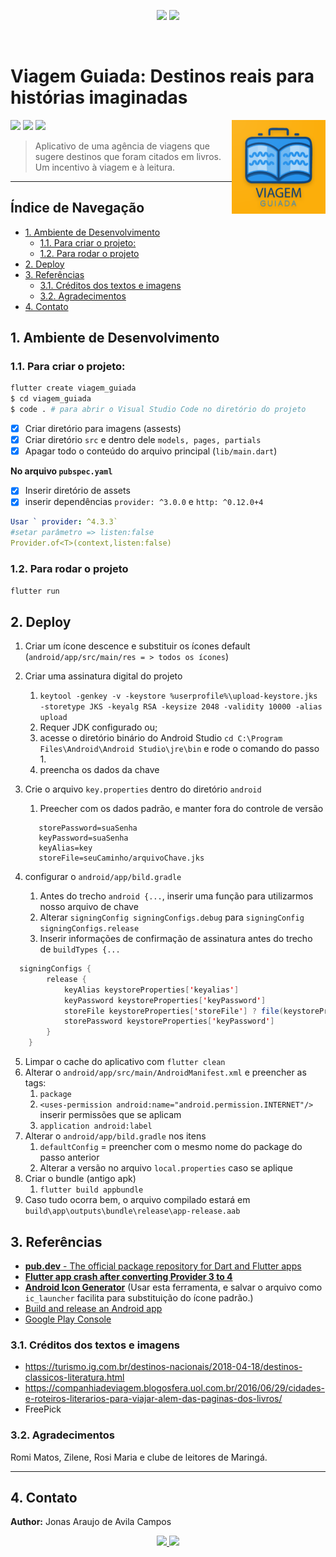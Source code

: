<p align="center">
<a href='https://github.com/jonasaacampos'><img src='https://img.shields.io/badge/feito%20com%20%E2%9D%A4%20por-jaac-cyan'></a>
<a href='https://www.linkedin.com/in/jonasaacampos'><img src='https://img.shields.io/badge/LinkedIn-Profile-informational?style=flat&logo=linkedin&logoColor=white&color=0D76A8'></a>
</p>

<p align="center">
   <a href='https://github.com/jonasaacampos'>
      <img alt="" src="https://img.shields.io/static/v1?color=blue&label=Flutter&message=Android&style=for-the-badge&logo=Flutter"/>
      </a>
</p>

<h1>Viagem Guiada: Destinos reais para histórias imaginadas</h1>

<img alt="logo desc..." src="lib\assets\design-source\1024.png" width=150 align=right>

![](https://img.shields.io/badge/dart-informational?style=flat&logo=dart&logoColor=white&color=grey)
![](https://img.shields.io/badge/flutter-informational?style=flat&logo=flutter&logoColor=white&color=blue)
![](https://img.shields.io/badge/android-informational?style=flat&logo=android&logoColor=white&color=green)

> Aplicativo de uma agência de viagens que sugere destinos que foram citados em livros. Um incentivo à viagem e à leitura.

-------------

<h2>Índice de Navegação</h2>

<!-- TOC -->

- [1. Ambiente de Desenvolvimento](#1-ambiente-de-desenvolvimento)
  - [1.1. Para criar o projeto:](#11-para-criar-o-projeto)
  - [1.2. Para rodar o projeto](#12-para-rodar-o-projeto)
- [2. Deploy](#2-deploy)
- [3. Referências](#3-referências)
  - [3.1. Créditos dos textos e imagens](#31-créditos-dos-textos-e-imagens)
  - [3.2. Agradecimentos](#32-agradecimentos)
- [4. Contato](#4-contato)

<!-- /TOC -->

## 1. Ambiente de Desenvolvimento

### 1.1. Para criar o projeto:

```bash
flutter create viagem_guiada
$ cd viagem_guiada
$ code . # para abrir o Visual Studio Code no diretório do projeto
```

- [x] Criar diretório para imagens (assests)
- [x] Criar diretório `src` e dentro dele `models, pages, partials`
- [x] Apagar todo o conteúdo do arquivo principal (`lib/main.dart`)

**No arquivo `pubspec.yaml`**

- [x] Inserir diretório de assets
- [x] inserir dependências `provider: ^3.0.0` e  `http: ^0.12.0+4`

```yaml
Usar ` provider: ^4.3.3`
#setar parâmetro => listen:false
Provider.of<T>(context,listen:false)
```

### 1.2. Para rodar o projeto

`flutter run`

## 2. Deploy

1. Criar um ícone descence e substituir os ícones default (`android/app/src/main/res = > todos os ícones`)
2. Criar uma assinatura digital do projeto 
   1. `keytool -genkey -v -keystore %userprofile%\upload-keystore.jks -storetype JKS -keyalg RSA -keysize 2048 -validity 10000 -alias upload`
   2. Requer JDK configurado ou;
   3. acesse o diretório binário do Android Studio  `cd C:\Program Files\Android\Android Studio\jre\bin` e rode o comando do passo 1.
   4. preencha os dados da chave
3. Crie o arquivo `key.properties`  dentro do diretório `android`
   1. Preecher com os dados padrão, e manter fora do controle de versão 
   
   ```porperties
      storePassword=suaSenha
      keyPassword=suaSenha
      keyAlias=key
      storeFile=seuCaminho/arquivoChave.jks
   ```

4. configurar o `android/app/bild.gradle`
   1. Antes do trecho `android {...`, inserir uma função para utilizarmos nosso arquivo de chave
   2. Alterar `signingConfig signingConfigs.debug` para `signingConfig signingConfigs.release`
   3. Inserir informações de confirmação de assinatura antes do trecho de `buildTypes {...`

```java
  signingConfigs {
        release {
            keyAlias keystoreProperties['keyalias']
            keyPassword keystoreProperties['keyPassword']
            storeFile keystoreProperties['storeFile'] ? file(keystoreProperties['storeFile']) : null
            storePassword keystoreProperties['keyPassword']
        }
    }
```

5.  Limpar o cache do aplicativo com `flutter clean` 
6.  Alterar o `android/app/src/main/AndroidManifest.xml` e preencher as tags:
    1.  `package`
    2.  `<uses-permission android:name="android.permission.INTERNET"/>` inserir permissões que se aplicam
    3.  `application android:label`
7.  Alterar o `android/app/bild.gradle` nos itens
    1.  `defaultConfig` = preencher com o mesmo nome do package do passo anterior
    2.  Alterar a versão no arquivo `local.properties` caso se aplique
8.  Criar o bundle (antigo apk)
    1.  `flutter build appbundle`
9.  Caso tudo ocorra bem, o arquivo compilado estará em `build\app\outputs\bundle\release\app-release.aab`

## 3. Referências

- [**pub.dev** - The official package repository for Dart and Flutter apps](https://pub.dev/)
- [**Flutter app crash after converting Provider 3 to 4**](https://stackoverflow.com/questions/59590673/flutter-app-crash-after-converting-provider-3-to-4)
- [**Android Icon Generator**](https://romannurik.github.io/AndroidAssetStudio/icons-launcher.html#foreground.type=clipart&foreground.clipart=android&foreground.space.trim=1&foreground.space.pad=0.25&foreColor=rgba(96%2C%20125%2C%20139%2C%200)&backColor=rgb(68%2C%20138%2C%20255)&crop=0&backgroundShape=circle&effects=none&name=ic_launcher) (Usar esta ferramenta, e salvar o arquivo como `ic_launcher` facilita para substituição do ícone padrão.)
- [Build and release an Android app](https://docs.flutter.dev/deployment/android)
- [Google Play Console](https://play.google.com/console)

### 3.1. Créditos dos textos e imagens

- https://turismo.ig.com.br/destinos-nacionais/2018-04-18/destinos-classicos-literatura.html
- https://companhiadeviagem.blogosfera.uol.com.br/2016/06/29/cidades-e-roteiros-literarios-para-viajar-alem-das-paginas-dos-livros/
- FreePick

### 3.2. Agradecimentos

Romi Matos, Zilene, Rosi Maria e clube de leitores de Maringá.

-----
<!-- CONTACT -->

## 4. Contato

**Author:** Jonas Araujo de Avila Campos

<p align='center'>
  <a href='https://github.com/jonasaacampos'>
    <img src='https://img.shields.io/badge/GitHub-100000?style=for-the-badge&logo=github&logoColor=white'/>
  </a>
  <a href='https://www.linkedin.com/in/jonasaacampos/'>
    <img src='https://img.shields.io/badge/LinkedIn-0077B5?style=for-the-badge&logo=linkedin&logoColor=white'/>
  </a>
</p>